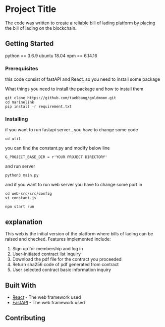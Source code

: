 # Project Title

The code was written to create a reliable bill of lading platform by placing the bill of lading on the blockchain.

## Getting Started

python == 3.6.9
ubuntu 18.04
npm == 6.14.16

### Prerequisites
this code consist of fastAPI and React. so you need to install some package

What things you need to install the package and how to install them

```
git clone https://github.com/taebbang/goldmoon.git
cd marinelink
pip install -r requirement.txt

```

### Installing
if you want to run fastapi server , you have to change some code

```
cd util
```
you can find the constant.py and modify below line

```
G_PROJECT_BASE_DIR = r'YOUR PROJECT DIRECTORY'
```
and run server

```
python3 main.py
```

and if you want to run web server you have to change some port in 

```
cd web-src/src/config
vi constant.js
```
```
npm start run
```

## explanation

This web is the initial version of the platform where bills of lading can be raised and checked. 
Features implemented include:
1. Sign up for membership and log in
2. User-initiated contract list inquiry
3. Download the pdf file for the contract you proceeded
4. Return sha256 code of pdf generated from contract
5. User selected contract basic information inquiry


## Built With

* [React](https://github.com/facebook/react) - The web framework used
* [FastAPI](https://github.com/tiangolo/fastapi) - The web framework used

## Contributing

